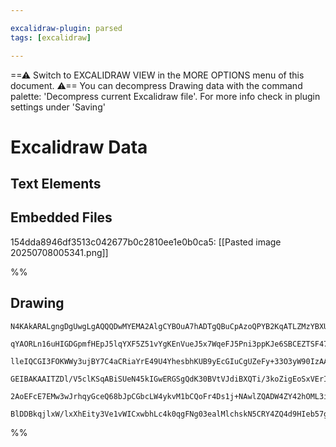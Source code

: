 ```yaml
---

excalidraw-plugin: parsed
tags: [excalidraw]

---
```

==⚠  Switch to EXCALIDRAW VIEW in the MORE OPTIONS menu of this document. ⚠== You can decompress Drawing data with the command palette: 'Decompress current Excalidraw file'. For more info check in plugin settings under 'Saving'


# Excalidraw Data

## Text Elements
## Embedded Files
154dda8946df3513c042677b0c2810ee1e0b0ca5: [[Pasted image 20250708005341.png]]

%%
## Drawing
```compressed-json
N4KAkARALgngDgUwgLgAQQQDwMYEMA2AlgCYBOuA7hADTgQBuCpAzoQPYB2KqATLZMzYBXUtiRoIACyhQ4zZAHoFAc0JRJQgEYA6bGwC2CgF7N6hbEcK4OCtptbErHALRY8RMpWdx8Q1TdIEfARcZgRmBShcZQUebQBGAGZtAAYaOiCEfQQOKGZuAG1wMFAwMogSbggAFgBrADkKUgApYgBNdLLIWEQqwn1opH5yzG5nADZqgFZtHgBOOfHxgHZE

qYAORLn16uHIGDGpmfHEpJ5lqYXF5Z51vYgKEnVueJ5x7WqeFJ5Pni3ppKJe6SBCEZTSF47bTLcbrFLVE7VBYrRK7YqQazKYLcFL3ZhQUhsWoIADCbHwbFIVQJ1mYcFwgVynXKmlw2FqykJQg4xDJFKpEhpHDpDJyUGZkAAZoR8PgAMqwbESSRsjSBCUQfGE4kAdSekheeIJRIQCpgSvQgg8Gq54I44XyaHi9zY9OwagOTpSuPREC5PPtzEdqA4Q

lleIQCGI3FOKWWy3ujBY7C4aCRiaYrE49U4YhesbhKUB9yEcGIuCgUZeFy+33O3yW90IzAAIplK9G0JKCGF7pzhHAAJLEYMFAC6900wh5AFFgtlcqOJ76iBxatxQ+GV2x2VWuz2EPdpcFh1V4lNqsRy+s5gjiJK1klsPC3vHNClsLd4ilI/EECl3zwKYNWYdxxFQIoujAZ10Wg9Fly6CoeSwKpcDSYoAF9wAQiBcDgOAFQrcDSm6EFsiqIhwXFYY

GEIBAKAAITZDl/V5clKSqABiSUeN45kIGwERGSgQdK30BVtVJdiBXQTi/3koZigEoSxVErImPZftuTY/lqXIYV6WE/jBNIYS1P0AAxGV5UVcDNXJSoaJMsyxIkk09WIZ40D4JTnNU1zjWJM0LXs60nJU3JzIAJWEO0HUNXyIpEsSAHk3Q9F5vXC0z/KyCzOCgCzcH0GVPVQKZspcvKCrlQgjHAr5Kty/QABUsCgABBSjU3QYJJWoxKcsigKGU60y

2AoEFcE7EMw3wJrhqyGceQ68bJpCGbcLW4ykvM1bCQoFr4Ds1j+NAwlZQADW4ZY42hOML3iT5xhSTY5ho87yXwDo0EubQUSSapljmFI5niC4KqUow2AMbgSMgegCCEcDqn+v5JjmTCFuSrIYu0wNgz9adoxozkSFq+ruEapSyeIBUEDgbhIfKWmAFk2GIBBltwTRghm7t8F7GnSBIPkOLQeGIAY8lNtIZRWQACh4cHqF4FW1YTVAUm0KYAEoNSih

BlDDBkqjlxW/lxXhEity3Ve1vWICxwbhLc4k0qgFNg03ealMlchskN5CRY4ZQ4d9HIeb57gCWR+5sCIRm0Fjw9fQ4YrwJTl0hCgVdM9IZHnfKOwACsEGwPI5XTuB2c57neb3VABaF8o2U9xgWph/Bw8Qno7LCYIK5TDVBPxAwjt6NAffuCld35g8j0JcTMiHzhuGb1PEPwUJOqHjuu43ObMPADD+AgY9wjhrCMKAA===
```
%%